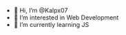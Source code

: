 - 👋 Hi, I’m @Kalpx07
- 👀 I’m interested in Web Development
- 🌱 I’m currently learning JS

<!---
Kalpx07/Kalpx07 is a ✨ special ✨ repository because its `README.md` (this file) appears on your GitHub profile.
You can click the Preview link to take a look at your changes.
--->
